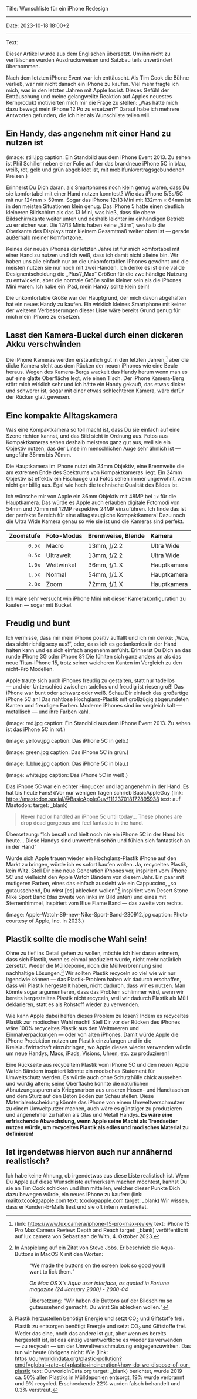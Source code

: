 Title: Wunschliste für ein iPhone Redesign

----

Date: 2023-10-18 18:00+2

----

Text:

<p class="note info">Dieser Artikel wurde aus dem Englischen übersetzt. Um ihn nicht zu verfälschen wurden Ausdrucksweisen und Satzbau teils unverändert übernommen.</p>

Nach dem letzten iPhone Event war ich enttäuscht. Als Tim Cook die Bühne verließ, war mir nicht danach ein iPhone zu kaufen. Viel mehr fragte ich mich, was in den letzten Jahren mit Apple los ist. Dieses Gefühl der Enttäuschung und meine gelangweilte Reaktion auf Apples neuestes Kernprodukt motivierten mich mir die Frage zu stellen: „Was hätte mich dazu bewegt mein iPhone 12 Po zu ersetzen?” Darauf habe ich mehrere Antworten gefunden, die ich hier als Wunschliste teilen will.

## Ein Handy, das angenehm mit einer Hand zu nutzen ist

(image: still.jpg caption: Ein Standbild aus dem iPhone Event 2013. Zu sehen ist Phil Schiller neben einer Folie auf der das brandneue iPhone 5C in blau, weiß, rot, gelb und grün abgebildet ist, mit mobilfunkvertragsgebundenen Preisen.)

Erinnerst Du Dich daran, als Smartphones noch klein genug waren, dass Du sie komfortabel mit einer Hand nutzen konntest? Wie das iPhone 5/5s/5C mit nur 124mm × 59mm. Sogar das iPhone 12/13 Mini mit 132mm × 64mm ist in den meisten Situationen klein genug. Das iPhone 5 hatte einen deutlich kleineren Bildschirm als das 13 Mini, was hieß, dass die obere Bildschirmkante weiter unten und deshalb leichter im einhändigen Betrieb zu erreichen war. Die 12/13 Minis haben keine „Stirn”, weshalb die Oberkante des Displays trotz kleinem Gesamtmaß weiter oben ist — gerade außerhalb meiner Komfortzone.

Keines der neuen iPhones der letzten Jahre ist für mich komfortabel mit einer Hand zu nutzen und ich weiß, dass ich damit nicht alleine bin. Wir haben uns alle einfach nur an die unkomfortablen iPhones gewöhnt und die meisten nutzen sie nur noch mit zwei Händen. Ich denke es ist eine valide Designentscheidung die „Plus”/„Max” Größen für die zweihändige Nutzung zu entwickeln, aber die normale Größe sollte kleiner sein als die iPhones Mini waren. Ich habe ein iPad, mein Handy sollte klein sein!

Die unkomfortable Größe war der Hauptgrund, der mich davon abgehalten hat ein neues Handy zu kaufen. Ein wirklich kleines Smartphone mit keiner der weiteren Verbesserungen dieser Liste wäre bereits Grund genug für mich mein iPhone zu ersetzen.

## Lasst den Kamera-Buckel durch einen dickeren Akku verschwinden
Die iPhone Kameras werden erstaunlich gut in den letzten Jahren,[^iPhone15CameraReview] aber die dicke Kamera steht aus dem Rücken der neuen iPhones wie eine Beule heraus. Wegen des Kamera-Bergs wackelt das Handy herum wenn man es auf eine glatte Oberfläche legt, wie einen Tisch. Der iPhone Kamera-Berg stört mich wirklich sehr und ich hätte ein Handy gekauft, das etwas dicker und schwerer ist, sogar mit einer etwas schlechteren Kamera, wäre dafür der Rücken glatt gewesen.

[^iPhone15CameraReview]: (link: https://www.lux.camera/iphone-15-pro-max-review text: iPhone 15 Pro Max Camera Review: Depth and Reach target: _blank) veröffentlicht auf lux.camera von Sebastiaan de With, 4. Oktober 2023.

## Eine kompakte Alltagskamera
Was eine Kompaktkamera so toll macht ist, dass Du sie einfach auf eine Szene richten kannst, und das Bild sieht in Ordnung aus. Fotos aus Kompaktkameras sehen deshalb meistens ganz gut aus, weil sie ein Objektiv nutzen, das der Linse im menschlichen Auge sehr ähnlich ist — ungefähr 35mm bis 70mm.

Die Hauptkamera im iPhone nutzt ein 24mm Objektiv, eine Brennweite die am extremen Ende des Spektrums von Kompaktkameras liegt. Ein 24mm Objektiv ist effektiv ein Fischauge und Fotos sehen immer ungewohnt, wenn nicht gar billig aus. Egal wie hoch die technische Qualität des Bildes ist.

Ich wünsche mir von Apple ein 36mm Objektiv mit 48MP bei `1x` für die Hauptkamera. Das würde es Apple auch erlauben digitale Fotomodi von 54mm und 72mm mit 12MP respektive 24MP einzuführen. Ich finde das ist der perfekte Bereich für eine alltagstaugliche Kompaktkamera! Dazu noch die Ultra Wide Kamera genau so wie sie ist und die Kameras sind perfekt.

Zoomstufe | Foto-Modus | Brennweise, Blende | Kamera
---: | :--- | :--- | :---
`0.5x` | Macro | 13mm, ƒ/2.2 | Ultra Wide
`0.5x` | Ultraweit | 13mm, ƒ/2.2 | Ultra Wide
`1.0x` | Weitwinkel | 36mm, ƒ/1.X | Hauptkamera
`1.5x` | Normal | 54mm, ƒ/1.X | Hauptkamera
`2.0x` | Zoom | 72mm, ƒ/1.X | Hauptkamera

Ich wäre sehr versucht win iPhone Mini mit dieser Kamerakonfiguration zu kaufen — sogar mit Buckel.

## Freudig und bunt
Ich vermisse, dass mir mein iPhone positiv auffällt und ich mir denke: „Wow, das sieht richtig sexy aus!“, oder, dass ich es gedankenlos in der Hand halten kann und es sich einfach angenehm anfühlt. Erinnerst Du Dich an das runde iPhone 3G oder iPhone 8? Die fühlten sich ganz anders an als das neue Titan-iPhone 15, trotz seiner weicheren Kanten im Vergleich zu den nicht-Pro Modellen.

Apple traute sich auch iPhones freudig zu gestalten, statt nur tadellos — und der Unterschied zwischen tadellos und freudig ist riesengroß! Das iPhone war bunt oder schwarz oder weiß. Schau Dir einfach das großartige iPhone 5C an! Das nahtlose Hochglanz-Plastik mit großzügig abgerundeten Kanten und freudigen Farben. Moderne iPhones sind im vergleich kalt — metallisch — und ihre Farben kahl.

(image: red.jpg caption: Ein Standbild aus dem iPhone Event 2013. Zu sehen ist das iPhone 5C in rot.)

(image: yellow.jpg caption: Das iPhone 5C in gelb.)

(image: green.jpg caption: Das iPhone 5C in grün.)

(image: 1_blue.jpg caption: Das iPhone 5C in blau.)

(image: white.jpg caption: Das iPhone 5C in weiß.)

Das iPhone 5C war ein echter Hingucker und lag angenehm in der Hand. Es hat bis heute Fans! öVor nur wenigen Tagen schrieb BasicAppleGuy (link: https://mastodon.social/@BasicAppleGuy/111237018172895938 text: auf Mastodon: target: _blank)

> Never had or handled an iPhone 5c until today... These phones are drop dead gorgeous and feel fantastic in the hand.

Übersetzung: <q cite="https://mastodon.social/@BasicAppleGuy/111237018172895938">Ich besaß und hielt noch nie ein iPhone 5C in der Hand bis heute… Diese Handys sind umwerfend schön und fühlen sich fantastisch an in der Hand</q>

Würde sich Apple trauen wieder ein Hochglanz-Plastik iPhone auf den Markt zu bringen, würde ich es sofort kaufen wollen. Ja, recyceltes Plastik, kein Witz. Stell Dir eine neue Generation iPhones vor, inspiriert vom iPhone 5C und vielleicht den Apple Watch Bändern von diesem Jahr. Ein paar mit mutigeren Farben, eines das einfach aussieht wie ein Cappuccino, „so gutaussehend, Du wirst [es] ablecken wollen”,[^jobsQuote] inspiriert vom Desert Stone Nike Sport Band (das zweite von links im Bild unten) und eines mit Sternenhimmel, inspiriert vom Blue Flame Band — das zweite von rechts.

[^jobsQuote]:
	In Anspielung auf ein Zitat von Steve Jobs.	Er beschrieb die Aqua-Buttons in MacOS X mit den Worten: <figure><q>We made the buttons on the screen look so good you’ll want to lick them.</q>
	<figcaption><cite>On Mac OS X's Aqua user interface, as quoted in Fortune magazine (24 January 2000) - 2000-04</cite></figcaption>

	Übersetzung: <q>Wir haben die Buttons auf der Bildschirm so gutaussehend gemacht, Du wirst Sie ablecken wollen.</q>

(image: Apple-Watch-S9-new-Nike-Sport-Band-230912.jpg caption: Photo courtesy of Apple, Inc. in 2023.)

## Plastik sollte die modische Wahl sein!
Ohne zu tief ins Detail gehen zu wollen, möchte ich hier daran erinnern, dass sich Plastik, wenn es einmal produziert wurde, nicht mehr natürlich zersetzt. Weder die Mülldeponie, noch die Müllverbrennung sind nachhaltige Lösungen.[^plasticDisposal] Wir sollten Plastik recyceln so viel wie wir nur irgendwie können — das Plastik-Problem haben wir dadurch erschaffen, dass wir Plastik hergestellt haben, nicht dadurch, dass wir es nutzen. Man könnte sogar argumentieren, dass das Problem schlimmer wird, wenn wir bereits hergestelltes Plastik nicht recyceln, weil wir dadurch Plastik als Müll deklarieren, statt es als Rohstoff wieder zu verwenden.

[^plasticDisposal]: Plastik herzustellen benötigt Energie und setzt CO<sub>2</sub> und Giftstoffe frei. Plastik zu entsorgen benötigt Energie und setzt CO<sub>2</sub> und Giftstoffe frei. Weder das eine, noch das andere ist gut, aber wenn es bereits hergestellt ist, ist das einzig verantwortliche es wieder zu verwenden — zu recyceln — um der Umweltverschmutzung entgegenzuwirken. Das tun wir heute übrigens nicht: Wie (link: https://ourworldindata.org/plastic-pollution?cmdf=global+rate+of+plastic+incineration#how-do-we-dispose-of-our-plastic text: OurworldInData.org target: _blank) berichtet, wurde 2019 ca. 50% allen Plastiks in Mülldeponien entsorgt, 19% wurde verbrannt und 9% recycled. Erschreckende 22% wurden falsch behandelt und 0.3% verstreut.

Wie kann Apple dabei helfen dieses Problem zu lösen? Indem es recyceltes Plastik zur modischen Wahl macht! Stell Dir vor der Rücken des iPhones wäre 100% recyceltes Plastik aus den Weltmeeren und Einmalverpackungen — oder von alten iPhones. Damit würde Apple die iPhone Produktion nutzen um Plastik einzufangen und in die Kreislaufwirtschaft einzubringen, wo Apple dieses wieder verwenden würde um neue Handys, Macs, iPads, Visions, Uhren, etc. zu produzieren!

Eine Rückseite aus recyceltem Plastik vom iPhone 5C und den neuen Apple Watch Bändern inspiriert könnte ein modisches Statement für Umweltschutz werden. Es würde auch ohne Schutzhülle chick aussehen und würdig altern; seine Oberfläche könnte die natürlichen Abnutzungsspuren als Kriegsnarben aus unseren Hosen- und Handtaschen und dem Sturz auf den Beton Boden zur Schau stellen. Diese Materialentscheidung könnte das iPhone von einem Umweltverschmutzer zu einem Umweltputzer machen, auch wäre es günstiger zu produzieren und angenehmer zu halten als Glas und Metall Handys. **Es wäre eine erfrischende Abwechslung, wenn Apple seine Macht als Trendsetter nutzen würde, um recyceltes Plastik als edles und modisches Material zu definieren!**

## Ist irgendetwas hiervon auch nur annähernd realistisch?
Ich habe keine Ahnung, ob irgendetwas aus diese Liste realistisch ist. Wenn Du Apple auf diese Wunschliste aufmerksam machen möchtest, kannst Du sie an Tim Cook schicken und ihm mitteilen, welcher dieser Punkte Dich dazu bewegen würde, ein neues iPhone zu kaufen: (link: mailto:tcook@apple.com text: tcook@apple.com target: _blank) Wir wissen, dass er Kunden-E-Mails liest und sie oft intern weiterleitet.
